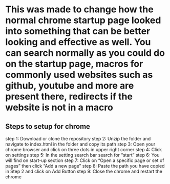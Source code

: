 # This was made to change how the normal chrome startup page looked into something that can be better looking and effective as well. You can search normally as you could do on the startup page, macros for commonly used websites such as github, youtube and more are present there, redirects if the website is not in a macro

## Steps to setup for chrome
step 1: Download or clone the repository
step 2: Unzip the folder and navigate to index.html in the folder and copy its path
step 3: Open your chrome browser and click on three dots in upper right corner
step 4: Click on settings
step 5: In the setting search bar search for “start”
step 6: You will find on start-up section
step 7: Click on “Open a specific page or set of pages” then click “Add a new page”
step 8: Paste the path you have copied in Step 2 and click on Add Button
step 9: Close the chrome and restart the chrome